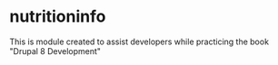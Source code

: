 # nutritioninfo
This is module created to assist developers while practicing the book "Drupal 8 Development"
